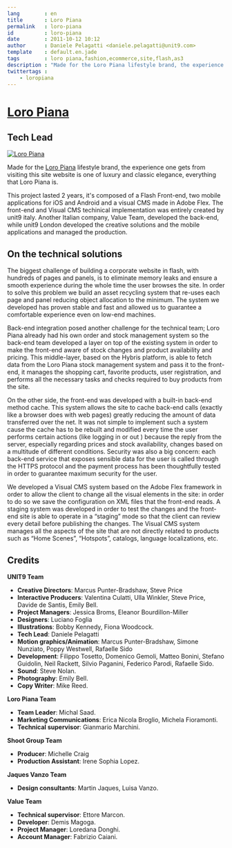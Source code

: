 ```yaml
---
lang        : en
title       : Loro Piana
permalink   : loro-piana
id          : loro-piana
date        : 2011-10-12 10:12
author      : Daniele Pelagatti <daniele.pelagatti@unit9.com>
template    : default.en.jade
tags        : loro piana,fashion,ecommerce,site,flash,as3
description : "Made for the Loro Piana lifestyle brand, the experience one gets from visiting this site website is one of luxury and classic elegance, everything that Loro Piana is."
twittertags :
    - loropiana
---
```


# [Loro Piana](http://www.loropiana.com) #
## Tech Lead ##

[![](#{base}img/loropiana_en.jpg "Loro Piana")](http://www.loropiana.com)

Made for the [Loro Piana](http://www.loropiana.com) lifestyle brand, the
experience one gets from visiting this site website is one of luxury and
classic elegance, everything that Loro Piana is.

This project lasted 2 years, it's composed of a Flash Front-end, two mobile
applications for iOS and Android and a visual CMS made in Adobe Flex. The
front-end and Visual CMS techinical implementation was entirely created by
unit9 italy. Another Italian company, Value Team, developed the back-end,
while unit9 London developed the creative solutions and the mobile
applications and managed the production.

## On the technical solutions

The biggest challenge of building a corporate website in flash, with hundreds
of pages and panels, is to eliminate memory leaks and ensure a smooth
experience during the whole time the user browses the site. In order to solve
this problem we build an asset recycling system that re-uses each page and
panel reducing object allocation to the minimum. The system we developed has
proven stable and fast and allowed us to guarantee a comfortable experience
even on low-end machines.

Back-end integration posed another challenge for the technical team; Loro
Piana already had his own order and stock management system so the back-end
team developed a layer on top of the existing system in order to make the
front-end aware of stock changes and product availability and pricing. This
middle-layer, based on the Hybris platform, is able to fetch data from the
Loro Piana stock management system and pass it to the front-end, it manages
the shopping cart, favorite products, user registration, and performs all the
necessary tasks and checks required to buy products from the site.

On the other side, the front-end was developed with a built-in back-end method
cache. This system allows the site to cache back-end calls (exactly like a
browser does with web pages) greatly reducing the amount of data transferred
over the net. It was not simple to implement such a system cause the cache has
to be rebuilt and modified every time the user performs certain actions (like
logging in or out ) because the reply from the server, especially regarding
prices and stock availability, changes based on a multitude of different
conditions. Security was also a big concern: each back-end service that
exposes sensible data for the user is called through the HTTPS protocol and
the payment process has been thoughtfully tested in order to guarantee maximum
security for the user.

We developed a Visual CMS system based on the Adobe Flex framework in order to
allow the client to change all the visual elements in the site: in order to do
so we save the configuration on XML files that the front-end reads. A staging
system was developed in order to test the changes and the front-end site is
able to operate in a “staging” mode so that the client can review every detail
before publishing the changes. The Visual CMS system manages all the aspects
of the site that are not directly related to products such as “Home Scenes”,
“Hotspots”, catalogs, language localizations, etc.

## Credits

**UNIT9 Team**

 * **Creative Directors**: Marcus Punter-Bradshaw, Steve Price 
 * **Interactive Producers**: Valentina Culatti, Ulla Winkler, Steve Price, Davide de Santis, Emily Bell. 
 * **Project Managers**: Jessica Broms, Eleanor Bourdillon-Miller 
 * **Designers**: Luciano Foglia 
 * **Illustrations**: Bobby Kennedy, Fiona Woodcock. 
 * **Tech Lead**: Daniele Pelagatti 
 * **Motion graphics/Animation**: Marcus Punter-Bradshaw, Simone Nunziato, Poppy Westwell, Rafaelle Sido 
 * **Development**: Filippo Tosetto, Domenico Gemoli, Matteo Bonini, Stefano Guidolin, Neil Rackett, Silvio Paganini, Federico Parodi, Rafaelle Sido. 
 * **Sound**: Steve Nolan. 
 * **Photography**: Emily Bell. 
 * **Copy Writer**: Mike Reed. 

**Loro Piana Team**

 * **Team Leader**: Michal Saad. 
 * **Marketing Communications**: Erica Nicola Broglio, Michela Fioramonti. 
 * **Technical supervisor**: Gianmario Marchini. 

**Shoot Group Team**

 * **Producer**: Michelle Craig 
 * **Production Assistant**: Irene Sophia Lopez. 

**Jaques Vanzo Team**

 * **Design consultants**: Martin Jaques, Luisa Vanzo. 

**Value Team**

 * **Technical supervisor**: Ettore Marcon. 
 * **Developer**: Demis Magoga. 
 * **Project Manager**: Loredana Donghi. 
 * **Account Manager**: Fabrizio Caiani.

